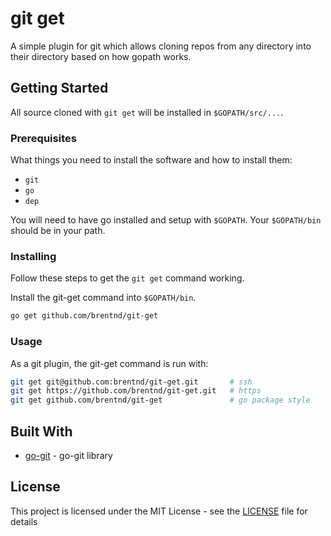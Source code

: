 # git get

A simple plugin for git which allows cloning repos from any directory into their directory based on how
gopath works.

## Getting Started

All source cloned with `git get` will be installed in `$GOPATH/src/...`.


### Prerequisites

What things you need to install the software and how to install them:
* `git`
* `go`
* `dep`

You will need to have go installed and setup with `$GOPATH`. Your
`$GOPATH/bin` should be in your path.

### Installing

Follow these steps to get the `git get` command working.

Install the git-get command into `$GOPATH/bin`.

```bash
go get github.com/brentnd/git-get
```

### Usage

As a git plugin, the git-get command is run with:
```bash
git get git@github.com:brentnd/git-get.git       # ssh
git get https://github.com/brentnd/git-get.git   # https
git get github.com/brentnd/git-get               # go package style
```

## Built With

* [go-git](https://github.com/src-d/go-git) - go-git library

## License

This project is licensed under the MIT License - see the [LICENSE](LICENSE) file for details

